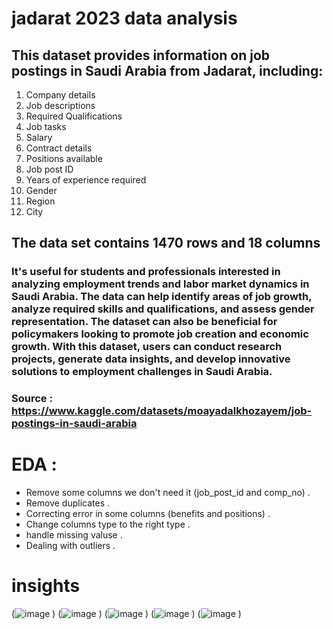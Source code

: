 # jadarat 2023 data analysis
## This dataset provides information on job postings in Saudi Arabia from Jadarat, including:

1. Company details
2. Job descriptions
3. Required Qualifications
4. Job tasks
5. Salary
6. Contract details
7. Positions available
8. Job post ID
9. Years of experience required
10. Gender
11. Region
12. City
## The data set contains 1470 rows and 18 columns

### It's useful for students and professionals interested in analyzing employment trends and labor market dynamics in Saudi Arabia. The data can help identify areas of job growth, analyze required skills and qualifications, and assess gender representation. The dataset can also be beneficial for policymakers looking to promote job creation and economic growth. With this dataset, users can conduct research projects, generate data insights, and develop innovative solutions to employment challenges in Saudi Arabia.

### Source : https://www.kaggle.com/datasets/moayadalkhozayem/job-postings-in-saudi-arabia

# EDA : 
- Remove some columns we don't need it (job_post_id and comp_no) .
- Remove duplicates .
- Correcting error in some columns (benefits and positions) .
- Change columns type to the right type .
- handle missing valuse .
- Dealing with outliers .

# insights
(![image](https://github.com/user-attachments/assets/7ae5e49e-5dd2-418a-a595-d856604248d3)
)
(![image](https://github.com/user-attachments/assets/f4e9b87a-e920-426b-baca-28db8a77b9de)
)
(![image](https://github.com/user-attachments/assets/63fffeb0-a54a-4b2d-9fe3-08ad8c9215e0)
)
(![image](https://github.com/user-attachments/assets/8b6b4f39-6400-4c24-9c01-f571ddfa96c1)
)
(![image](https://github.com/user-attachments/assets/276e5f67-72ca-4326-9b88-8446b89078fa)
)
